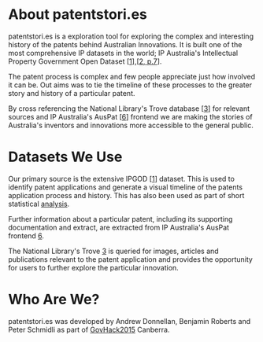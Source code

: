 # About patentstori.es
patentstori.es is a exploration tool for exploring the complex and interesting history of the patents behind Australian Innovations. It is built one of the most comprehensive IP datasets in the world; IP Australia's Intellectual Property Government Open Dataset [[1]],[[2, p.7](2)].

The patent process is complex and few people appreciate just how involved it can be. Out aims was to tie the timeline of these processes to the greater story and history of a particular patent.

By cross referencing the National Library's Trove database [[3]] for relevant sources and IP Australia's AusPat [[6]] frontend we are making the stories of Australia's inventors and innovations more accessible to the general public.

# Datasets We Use
Our primary source is the extensive IPGOD [[1]] dataset. This is used to identify patent applications and generate a visual timeline of the patents application process and history. This has also been used as part of short statistical [analysis][5].

Further information about a particular patent, including its supporting documentation and extract, are extracted from IP Australia's AusPat frontend [6].

The National Library's Trove [3] is queried for images, articles and publications relevant to the patent application and provides the opportunity for users to further explore the particular innovation.

# Who Are We?

patentstori.es was developed by Andrew Donnellan, Benjamin Roberts and Peter Schmidli as part of [GovHack2015](http://govhack2015.org) Canberra.

[1]: https://data.gov.au/dataset/ntellectual-property-government-open-data-2015
[2]: http://www.ipaustralia.gov.au/uploaded-files/reports/IP_Government_Open_Data_Paper_-_Final.pdf
[3]: http://trove.nla.gov.au/
[4]: http://pericles.ipaustralia.gov.au/ols/auspat/
[5]: /statistics/
[6]: http://pericles.ipaustralia.gov.au/ols/auspat/
